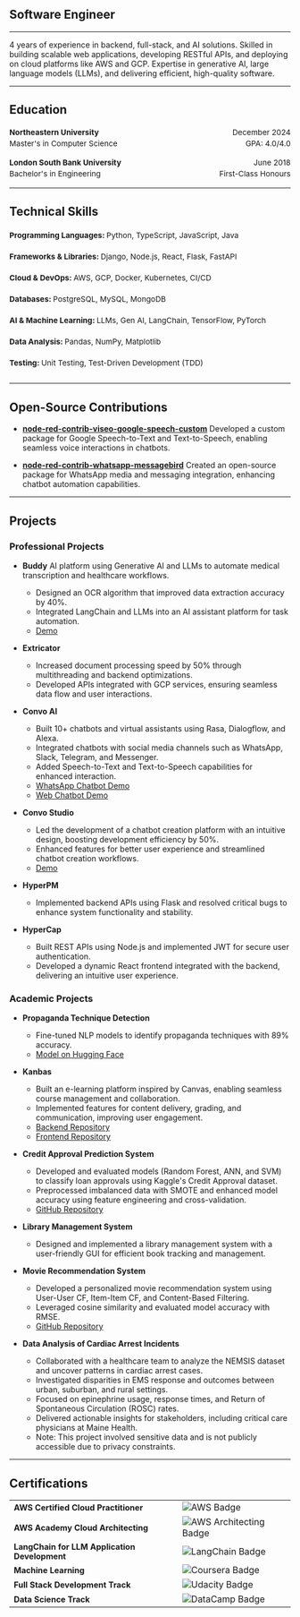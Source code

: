 ## Software Engineer

---

4 years of experience in backend, full-stack, and AI solutions. Skilled in building scalable web applications, developing RESTful APIs, and deploying on cloud platforms like AWS and GCP. Expertise in generative AI, large language models (LLMs), and delivering efficient, high-quality software.

---

## Education

<div style="font-size: 0.85rem; line-height: 1.5;">
  <p>
    <strong>Northeastern University</strong> <span style="float: right;">December 2024</span><br>
    Master's in Computer Science <span style="float: right;">GPA: 4.0/4.0</span>
  </p>

  <p>
    <strong>London South Bank University</strong> <span style="float: right;">June 2018</span><br>
    Bachelor's in Engineering <span style="float: right;">First-Class Honours</span>
  </p>
</div>


---


## Technical Skills

<div style="font-size: 0.85rem; line-height: 1.8; margin-bottom: 1.5rem;">
  <strong>Programming Languages: </strong>
  Python, TypeScript, JavaScript, Java<br>

  <strong>Frameworks & Libraries: </strong>
  Django, Node.js, React, Flask, FastAPI<br>

  <strong>Cloud & DevOps: </strong>
  AWS, GCP, Docker, Kubernetes, CI/CD<br>

  <strong>Databases: </strong>
  PostgreSQL, MySQL, MongoDB<br>

  <strong>AI & Machine Learning: </strong>
  LLMs, Gen AI, LangChain, TensorFlow, PyTorch<br>

  <strong>Data Analysis: </strong>
  Pandas, NumPy, Matplotlib<br>

  <strong>Testing: </strong>
  Unit Testing, Test-Driven Development (TDD)<br>
</div>

---

## Open-Source Contributions

- **[node-red-contrib-viseo-google-speech-custom](https://www.npmjs.com/package/node-red-contrib-viseo-google-speech-custom)**
  Developed a custom package for Google Speech-to-Text and Text-to-Speech, enabling seamless voice interactions in chatbots.

- **[node-red-contrib-whatsapp-messagebird](https://www.npmjs.com/package/node-red-contrib-whatsapp-messagebird)**
  Created an open-source package for WhatsApp media and messaging integration, enhancing chatbot automation capabilities.

---

## Projects

### Professional Projects
- **Buddy**
  AI platform using Generative AI and LLMs to automate medical transcription and healthcare workflows.
  - Designed an OCR algorithm that improved data extraction accuracy by 40%.
  - Integrated LangChain and LLMs into an AI assistant platform for task automation.
  - [Demo](https://www.youtube.com/watch?v=OlNwMBevrJs)

- **Extricator**
  - Increased document processing speed by 50% through multithreading and backend optimizations.
  - Developed APIs integrated with GCP services, ensuring seamless data flow and user interactions.

- **Convo AI**
  - Built 10+ chatbots and virtual assistants using Rasa, Dialogflow, and Alexa.
  - Integrated chatbots with social media channels such as WhatsApp, Slack, Telegram, and Messenger.
  - Added Speech-to-Text and Text-to-Speech capabilities for enhanced interaction.
  - [WhatsApp Chatbot Demo](https://drive.google.com/file/d/1-5yAYrXk9NvagxvKRrzJQb4P-N5A4_pT/view?usp=sharing)
  - [Web Chatbot Demo](https://drive.google.com/file/d/1yT-O-bwGKGtxzFeHztt9bYBEM8qskPaH/view?usp=sharing)


- **Convo Studio**
  - Led the development of a chatbot creation platform with an intuitive design, boosting development efficiency by 50%.
  - Enhanced features for better user experience and streamlined chatbot creation workflows.
  - [Demo](https://drive.google.com/file/d/1JGJjOuo9QQtAMwOUQZK0xq-zL9VrEvRr/view?usp=sharing)

- **HyperPM**
  - Implemented backend APIs using Flask and resolved critical bugs to enhance system functionality and stability.

- **HyperCap**
  - Built REST APIs using Node.js and implemented JWT for secure user authentication.
  - Developed a dynamic React frontend integrated with the backend, delivering an intuitive user experience.

### Academic Projects


- **Propaganda Technique Detection**
  - Fine-tuned NLP models to identify propaganda techniques with 89% accuracy.
  - [Model on Hugging Face](https://huggingface.co/karthikvarunn)


- **Kanbas**
  - Built an e-learning platform inspired by Canvas, enabling seamless course management and collaboration.
  - Implemented features for content delivery, grading, and communication, improving user engagement.
  - [Backend Repository](https://github.com/AbdelrahmanZeidan5/kanbas-final-project-backend)
  - [Frontend Repository](https://github.com/AbdelrahmanZeidan5/kanbas-final-project-frontend)


- **Credit Approval Prediction System**
  - Developed and evaluated models (Random Forest, ANN, and SVM) to classify loan approvals using Kaggle's Credit Approval dataset.
  - Preprocessed imbalanced data with SMOTE and enhanced model accuracy using feature engineering and cross-validation.
  - [GitHub Repository](https://github.com/AbdelrahmanZeidan5/Credit-Approval-Prediction-System)


- **Library Management System**
  - Designed and implemented a library management system with a user-friendly GUI for efficient book tracking and management.

- **Movie Recommendation System**
  - Developed a personalized movie recommendation system using User-User CF, Item-Item CF, and Content-Based Filtering.
  - Leveraged cosine similarity and evaluated model accuracy with RMSE.
  - [GitHub Repository](https://github.com/AbdelrahmanZeidan5/Movie-Recommendation-System)

- **Data Analysis of Cardiac Arrest Incidents**
  - Collaborated with a healthcare team to analyze the NEMSIS dataset and uncover patterns in cardiac arrest cases.
  - Investigated disparities in EMS response and outcomes between urban, suburban, and rural settings.
  - Focused on epinephrine usage, response times, and Return of Spontaneous Circulation (ROSC) rates.
  - Delivered actionable insights for stakeholders, including critical care physicians at Maine Health.
  - Note: This project involved sensitive data and is not publicly accessible due to privacy constraints.


---

## Certifications

<table>
  <tr>
    <td><strong style="font-size: 0.9rem;">AWS Certified Cloud Practitioner</strong></td>
    <td><img src="https://img.shields.io/badge/AWS-Cloud_Practitioner-orange?logo=amazon-aws&logoColor=white&style=flat" alt="AWS Badge"></td>
  </tr>
  <tr>
    <td><strong style="font-size: 0.9rem;">AWS Academy Cloud Architecting</strong></td>
    <td><img src="https://img.shields.io/badge/AWS-Cloud_Architecting-orange?logo=amazon-aws&logoColor=white&style=flat" alt="AWS Architecting Badge"></td>
  </tr>
  <tr>
    <td><strong style="font-size: 0.9rem;">LangChain for LLM Application Development</strong></td>
    <td><img src="https://img.shields.io/badge/LangChain-LLM_Development-blue?logo=openai&logoColor=white&style=flat" alt="LangChain Badge"></td>
  </tr>
  <tr>
    <td><strong style="font-size: 0.9rem;">Machine Learning</strong></td>
    <td><img src="https://img.shields.io/badge/Coursera-Machine_Learning-blue?logo=coursera&logoColor=white&style=flat" alt="Coursera Badge"></td>
  </tr>
  <tr>
    <td><strong style="font-size: 0.9rem;">Full Stack Development Track</strong></td>
    <td><img src="https://img.shields.io/badge/Udacity-Full_Stack_Development-blue?logo=udacity&logoColor=white&style=flat" alt="Udacity Badge"></td>
  </tr>
  <tr>
    <td><strong style="font-size: 0.9rem;">Data Science Track</strong></td>
    <td><img src="https://img.shields.io/badge/DataCamp-Data_Science_Track-green?logo=datacamp&logoColor=white&style=flat" alt="DataCamp Badge"></td>
  </tr>
</table>
